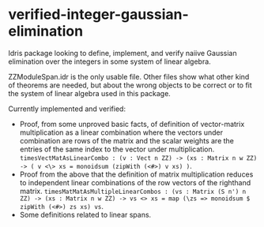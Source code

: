 # verified-integer-gaussian-elimination

Idris package looking to define, implement, and verify naiive Gaussian elimination over the integers in some system of linear algebra.

ZZModuleSpan.idr is the only usable file.
Other files show what other kind of theorems are needed, but about the wrong objects to be correct or to fit the system of linear algebra used in this package.

Currently implemented and verified:
* Proof, from some unproved basic facts, of definition of vector-matrix multiplication as a linear combination where the vectors under combination are rows of the matrix and the scalar weights are the entries of the same index to the vector under multiplication. `timesVectMatAsLinearCombo : (v : Vect n ZZ) -> (xs : Matrix n w ZZ) -> ( v <\> xs = monoidsum (zipWith (<#>) v xs) )`.
* Proof from the above that the definition of matrix multiplication reduces to independent linear combinations of the row vectors of the righthand matrix. `timesMatMatAsMultipleLinearCombos : (vs : Matrix (S n') n ZZ) -> (xs : Matrix n w ZZ) -> vs <> xs = map (\zs => monoidsum $ zipWith (<#>) zs xs) vs`.
* Some definitions related to linear spans.

